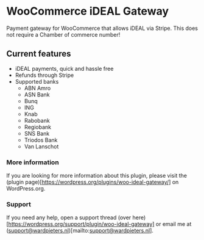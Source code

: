# WooCommerce iDEAL Gateway

Payment gateway for WooCommerce that allows iDEAL via Stripe. This does not require a Chamber of commerce number!

## Current features

* iDEAL payments, quick and hassle free
* Refunds through Stripe
* Supported banks
  * ABN Amro
  * ASN Bank
  * Bunq
  * ING
  * Knab
  * Rabobank
  * Regiobank
  * SNS Bank
  * Triodos Bank
  * Van Lanschot

### More information

If you are looking for more information about this plugin, please visit the (plugin page)[https://wordpress.org/plugins/woo-ideal-gateway/] on WordPress.org.

### Support

If you need any help, open a support thread (over here)[https://wordpress.org/support/plugin/woo-ideal-gateway] or email me at (support@wardpieters.nl)[mailto:support@wardpieters.nl].
